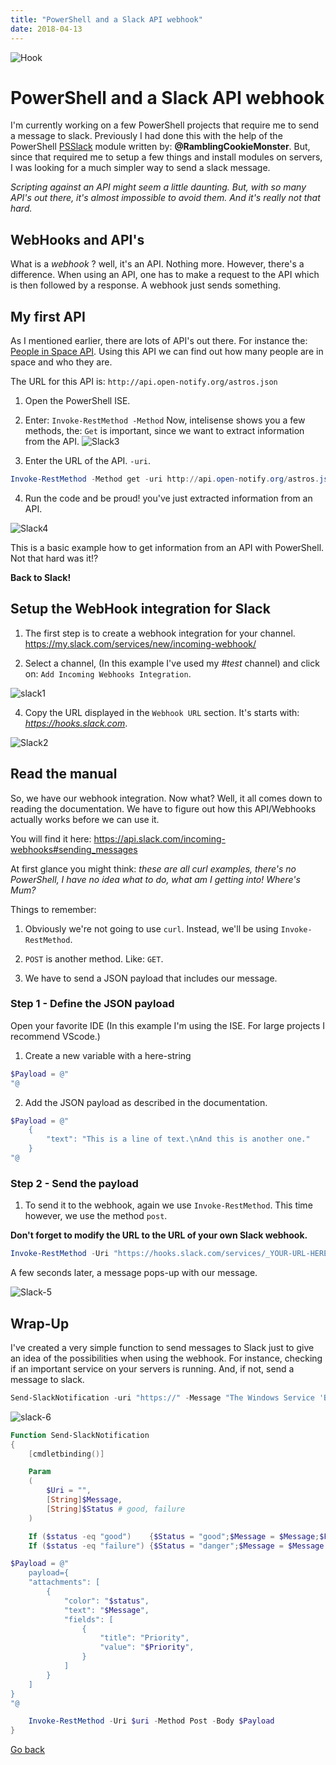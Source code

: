 ```yaml
---
title: "PowerShell and a Slack API webhook"
date: 2018-04-13
---
```


![Hook](https://images.pexels.com/photos/358454/pexels-photo-358454.jpeg?cs=srgb&dl=bay-beach-boat-358454.jpg&fm=jpg)

# PowerShell and a Slack API webhook

I'm currently working on a few PowerShell projects that require me to send a message to slack. Previously I had done this with the help of the PowerShell [PSSlack](http://ramblingcookiemonster.github.io/PSSlack/) module written by: __@RamblingCookieMonster__. But, since that required me to setup a few things and install modules on servers, I was looking for a much simpler way to send a slack message.

_Scripting against an API might seem a little daunting. But, with so many API's out there, it's almost impossible to avoid them. And it's really not that hard._

## WebHooks and API's

What is a _webhook_ ? well, it's an API. Nothing more. However, there's a difference. When using an API, one has to make a request to the API which is then followed by a response. A webhook just sends something.

## My first API

As I mentioned earlier, there are lots of API's out there. For instance the: [People in Space API](http://open-notify.org/Open-Notify-API/People-In-Space/). Using this API we can find out how many people are in space and who they are. 

The URL for this API is: ```http://api.open-notify.org/astros.json```

1. Open the PowerShell ISE.

2. Enter: ```Invoke-RestMethod -Method```
Now, intelisense shows you a few methods, the: ```Get``` is important, since we want to extract information from the API.
![Slack3](https://codeinblue.files.wordpress.com/2018/04/slack-3.png)

3. Enter the URL of the API. ```-uri```.

```powershell
Invoke-RestMethod -Method get -uri http://api.open-notify.org/astros.json)
```

4. Run the code and be proud! you've just extracted information from an API.

![Slack4](https://codeinblue.files.wordpress.com/2018/04/slack-4.png)

This is a basic example how to get information from an API with PowerShell. Not that hard was it!?

__Back to Slack!__

## Setup the WebHook integration for Slack

1. The first step is to create a webhook integration for your channel. https://my.slack.com/services/new/incoming-webhook/

3. Select a channel, (In this example I've used my _#test_ channel) and click on: ```Add Incoming Webhooks Integration```.

![slack1](https://codeinblue.files.wordpress.com/2018/04/slack-1.png)

4. Copy the URL displayed in the ```Webhook URL``` section. It's starts with: _https://hooks.slack.com_.

![Slack2](https://codeinblue.files.wordpress.com/2018/04/slack-2.png)

## Read the manual 

So, we have our webhook integration. Now what? Well, it all comes down to reading the documentation. We have to figure out how this API/Webhooks actually works before we can use it.

You will find it here: https://api.slack.com/incoming-webhooks#sending_messages

At first glance you might think: _these are all _curl_ examples, there's no PowerShell, I have no idea what to do, what am I getting into! Where's Mum?_

Things to remember: 
1. Obviously we're not going to use ```curl```. Instead, we'll be using ```Invoke-RestMethod```.

2. ```POST``` is another method. Like: ```GET```.

3. We have to send a JSON payload that includes our message.

### Step 1 - Define the JSON payload

Open your favorite IDE (In this example I'm using the ISE. For large projects I recommend VScode.)

1. Create a new variable with a here-string

```powershell
$Payload = @"
"@
```

2. Add the JSON payload as described in the documentation.

```powershell
$Payload = @"
    {
        "text": "This is a line of text.\nAnd this is another one."
    }
"@
```

### Step 2 - Send the payload

1. To send it to the webhook, again we use ```Invoke-RestMethod```. This time however, we use the method ```post```.

__Don't forget to modify the URL to the URL of your own Slack webhook.__

```powershell
Invoke-RestMethod -Uri "https://hooks.slack.com/services/_YOUR-URL-HERE_" -Method Post -Body $Payload
```

A few seconds later, a message pops-up with our message.

![Slack-5](https://codeinblue.files.wordpress.com/2018/04/slack-5.png)

## Wrap-Up

I've created a very simple function to send messages to Slack just to give an idea of the possibilities when using the webhook. For instance, checking if an important service on your servers is running. And, if not, send a message to slack.

```powershell
Send-SlackNotification -uri "https://" -Message "The Windows Service 'Bits' is stopped on: Server001" -Status failure
```

![slack-6](https://codeinblue.files.wordpress.com/2018/04/slack-6.png)

```powershell
Function Send-SlackNotification
{
    [cmdletbinding()]

    Param
    (
        $Uri = "",
        [String]$Message,
        [String]$Status # good, failure
    )

    If ($status -eq "good")    {$Status = "good";$Message = $Message;$Priority = "Low"}
    If ($status -eq "failure") {$Status = "danger";$Message = $Message;$Priority = "High"}

$Payload = @"
    payload={
    "attachments": [
        {
            "color": "$status",
            "text": "$Message",
            "fields": [
                {
                    "title": "Priority",
                    "value": "$Priority",
                }
            ]
        }
    ]
}
"@

    Invoke-RestMethod -Uri $uri -Method Post -Body $Payload
}
```

[Go back](https://mufana.github.io/blog)
